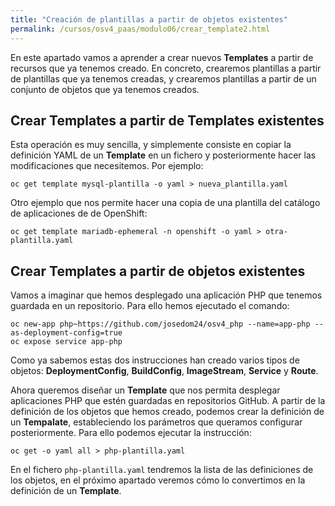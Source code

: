 ```yaml
---
title: "Creación de plantillas a partir de objetos existentes"
permalink: /cursos/osv4_paas/modulo06/crear_template2.html
---
```


En este apartado vamos a aprender a crear nuevos **Templates** a partir de recursos que ya tenemos creado. En concreto, crearemos plantillas a partir de plantillas que ya tenemos creadas, y crearemos plantillas a partir de un conjunto de objetos que ya tenemos creados.

## Crear Templates a partir de Templates existentes

Esta operación es muy sencilla, y simplemente consiste en copiar la definición YAML de un **Template** en un fichero y posteriormente hacer las modificaciones que necesitemos. Por ejemplo:

    oc get template mysql-plantilla -o yaml > nueva_plantilla.yaml

Otro ejemplo que nos permite hacer una copia de una plantilla del catálogo de aplicaciones de de OpenShift:

    oc get template mariadb-ephemeral -n openshift -o yaml > otra-plantilla.yaml

## Crear Templates a partir de objetos existentes

Vamos a imaginar que hemos desplegado una aplicación PHP que tenemos guardada en un repositorio. Para ello hemos ejecutado el comando:

    oc new-app php~https://github.com/josedom24/osv4_php --name=app-php --as-deployment-config=true
    oc expose service app-php

Como ya sabemos estas dos instrucciones han creado varios tipos de objetos: **DeploymentConfig**, **BuildConfig**, **ImageStream**, **Service** y **Route**.

Ahora queremos diseñar un **Template** que nos permita desplegar aplicaciones PHP que estén guardadas en repositorios GitHub. A partir de la definición de los objetos que hemos creado, podemos crear la definición de un **Tempalate**, estableciendo los parámetros que queramos configurar posteriormente. Para ello podemos ejecutar la instrucción:

    oc get -o yaml all > php-plantilla.yaml

En el fichero `php-plantilla.yaml` tendremos la lista de las definiciones de los objetos, en el próximo apartado veremos cómo lo convertimos en la definición de un **Template**.
